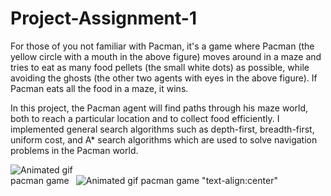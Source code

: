 # Project-Assignment-1
For those of you not familiar with Pacman, it's a game where Pacman (the yellow circle with a mouth in the above figure) moves around in a maze and tries to eat as many food pellets (the small white dots) as possible, while avoiding the ghosts (the other two agents with eyes in the above figure). If Pacman eats all the food in a maze, it wins.

In this project, the Pacman agent will find paths through his maze world, both to reach a particular location and to collect food efficiently. I implemented general search algorithms such as depth-first, breadth-first, uniform cost, and A* search algorithms which are used to solve navigation problems in the Pacman world.

<img src="https://camo.githubusercontent.com/9e1ca4a75d581f05deb2fd651d1157ddcb1b32e7/687474703a2f2f61692e6265726b656c65792e6564752f696d616765732f7061636d616e5f67616d652e676966" alt="Animated gif pacman game" style="max-width:20%;">

<img src="https://rb.gy/ws1sl6" alt="Animated gif pacman game" style="text-align:center;">
"text-align:center"
